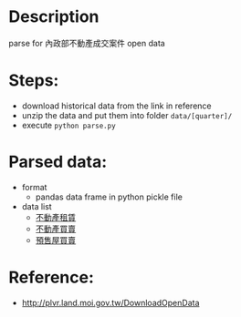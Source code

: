 # Description

parse for 內政部不動產成交案件 open data

# Steps:

- download historical data from the link in reference
- unzip the data and put them into folder `data/[quarter]/`
- execute `python parse.py`

# Parsed data:

- format
	- pandas data frame in python pickle file
- data list
	- [不動產租賃](https://s3-ap-northeast-1.amazonaws.com/aaron-public-access/real-estate-price/%E4%B8%8D%E5%8B%95%E7%94%A2%E7%A7%9F%E8%B3%83.pkl)
	- [不動產買賣](https://s3-ap-northeast-1.amazonaws.com/aaron-public-access/real-estate-price/%E4%B8%8D%E5%8B%95%E7%94%A2%E8%B2%B7%E8%B3%A3.pkl)
	- [預售屋買賣](https://s3-ap-northeast-1.amazonaws.com/aaron-public-access/real-estate-price/%E9%A0%90%E5%94%AE%E5%B1%8B%E8%B2%B7%E8%B3%A3.pkl)


# Reference:

- http://plvr.land.moi.gov.tw/DownloadOpenData
